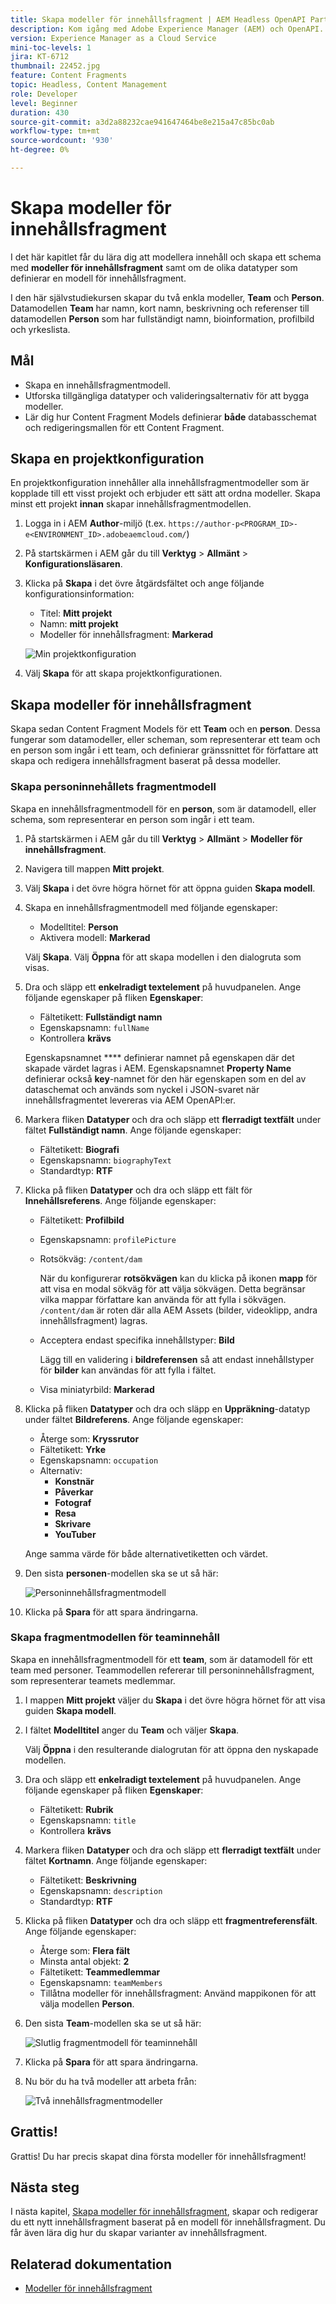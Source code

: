 ```yaml
---
title: Skapa modeller för innehållsfragment | AEM Headless OpenAPI Part 1
description: Kom igång med Adobe Experience Manager (AEM) och OpenAPI. Lär dig modellera innehåll och skapa ett schema med Content Fragment-modeller i AEM. Granska befintliga modeller och skapa en modell. Lär dig mer om de olika datatyper som kan användas för att definiera ett schema.
version: Experience Manager as a Cloud Service
mini-toc-levels: 1
jira: KT-6712
thumbnail: 22452.jpg
feature: Content Fragments
topic: Headless, Content Management
role: Developer
level: Beginner
duration: 430
source-git-commit: a3d2a88232cae941647464be8e215a47c85bc0ab
workflow-type: tm+mt
source-wordcount: '930'
ht-degree: 0%

---
```


# Skapa modeller för innehållsfragment

I det här kapitlet får du lära dig att modellera innehåll och skapa ett schema med **modeller för innehållsfragment** samt om de olika datatyper som definierar en modell för innehållsfragment.

I den här självstudiekursen skapar du två enkla modeller, **Team** och **Person**. Datamodellen **Team** har namn, kort namn, beskrivning och referenser till datamodellen **Person** som har fullständigt namn, bioinformation, profilbild och yrkeslista.

## Mål

* Skapa en innehållsfragmentmodell.
* Utforska tillgängliga datatyper och valideringsalternativ för att bygga modeller.
* Lär dig hur Content Fragment Models definierar **både** databasschemat och redigeringsmallen för ett Content Fragment.

## Skapa en projektkonfiguration

En projektkonfiguration innehåller alla innehållsfragmentmodeller som är kopplade till ett visst projekt och erbjuder ett sätt att ordna modeller. Skapa minst ett projekt **innan** skapar innehållsfragmentmodellen.

1. Logga in i AEM **Author**-miljö (t.ex. `https://author-p<PROGRAM_ID>-e<ENVIRONMENT_ID>.adobeaemcloud.com/`)
1. På startskärmen i AEM går du till **Verktyg** > **Allmänt** > **Konfigurationsläsaren**.
1. Klicka på **Skapa** i det övre åtgärdsfältet och ange följande konfigurationsinformation:
   * Titel: **Mitt projekt**
   * Namn: **mitt projekt**
   * Modeller för innehållsfragment: **Markerad**

   ![Min projektkonfiguration](assets/1/create-configuration.png)

1. Välj **Skapa** för att skapa projektkonfigurationen.

## Skapa modeller för innehållsfragment

Skapa sedan Content Fragment Models för ett **Team** och en **person**. Dessa fungerar som datamodeller, eller scheman, som representerar ett team och en person som ingår i ett team, och definierar gränssnittet för författare att skapa och redigera innehållsfragment baserat på dessa modeller.

### Skapa personinnehållets fragmentmodell

Skapa en innehållsfragmentmodell för en **person**, som är datamodell, eller schema, som representerar en person som ingår i ett team.

1. På startskärmen i AEM går du till **Verktyg** > **Allmänt** > **Modeller för innehållsfragment**.
1. Navigera till mappen **Mitt projekt**.
1. Välj **Skapa** i det övre högra hörnet för att öppna guiden **Skapa modell**.
1. Skapa en innehållsfragmentmodell med följande egenskaper:

   * Modelltitel: **Person**
   * Aktivera modell: **Markerad**

   Välj **Skapa**. Välj **Öppna** för att skapa modellen i den dialogruta som visas.

1. Dra och släpp ett **enkelradigt textelement** på huvudpanelen. Ange följande egenskaper på fliken **Egenskaper**:

   * Fältetikett: **Fullständigt namn**
   * Egenskapsnamn: `fullName`
   * Kontrollera **krävs**

   Egenskapsnamnet **** definierar namnet på egenskapen där det skapade värdet lagras i AEM. Egenskapsnamnet **Property Name** definierar också **key**-namnet för den här egenskapen som en del av dataschemat och används som nyckel i JSON-svaret när innehållsfragmentet levereras via AEM OpenAPI:er.

1. Markera fliken **Datatyper** och dra och släpp ett **flerradigt textfält** under fältet **Fullständigt namn**. Ange följande egenskaper:

   * Fältetikett: **Biografi**
   * Egenskapsnamn: `biographyText`
   * Standardtyp: **RTF**

1. Klicka på fliken **Datatyper** och dra och släpp ett fält för **Innehållsreferens**. Ange följande egenskaper:

   * Fältetikett: **Profilbild**
   * Egenskapsnamn: `profilePicture`
   * Rotsökväg: `/content/dam`

     När du konfigurerar **rotsökvägen** kan du klicka på ikonen **mapp** för att visa en modal sökväg för att välja sökvägen. Detta begränsar vilka mappar författare kan använda för att fylla i sökvägen. `/content/dam` är roten där alla AEM Assets (bilder, videoklipp, andra innehållsfragment) lagras.

   * Acceptera endast specifika innehållstyper: **Bild**

     Lägg till en validering i **bildreferensen** så att endast innehållstyper för **bilder** kan användas för att fylla i fältet.

   * Visa miniatyrbild: **Markerad**

1. Klicka på fliken **Datatyper** och dra och släpp en **Uppräkning**-datatyp under fältet **Bildreferens**. Ange följande egenskaper:

   * Återge som: **Kryssrutor**
   * Fältetikett: **Yrke**
   * Egenskapsnamn: `occupation`
   * Alternativ:
      * **Konstnär**
      * **Påverkar**
      * **Fotograf**
      * **Resa**
      * **Skrivare**
      * **YouTuber**

   Ange samma värde för både alternativetiketten och värdet.

1. Den sista **personen**-modellen ska se ut så här:

   ![Personinnehållsfragmentmodell](assets/1/person-content-fragment-model.png)

1. Klicka på **Spara** för att spara ändringarna.

### Skapa fragmentmodellen för teaminnehåll

Skapa en innehållsfragmentmodell för ett **team**, som är datamodell för ett team med personer. Teammodellen refererar till personinnehållsfragment, som representerar teamets medlemmar.

1. I mappen **Mitt projekt** väljer du **Skapa** i det övre högra hörnet för att visa guiden **Skapa modell**.
1. I fältet **Modelltitel** anger du **Team** och väljer **Skapa**.

   Välj **Öppna** i den resulterande dialogrutan för att öppna den nyskapade modellen.

1. Dra och släpp ett **enkelradigt textelement** på huvudpanelen. Ange följande egenskaper på fliken **Egenskaper**:

   * Fältetikett: **Rubrik**
   * Egenskapsnamn: `title`
   * Kontrollera **krävs**

1. Markera fliken **Datatyper** och dra och släpp ett **flerradigt textfält** under fältet **Kortnamn**. Ange följande egenskaper:

   * Fältetikett: **Beskrivning**
   * Egenskapsnamn: `description`
   * Standardtyp: **RTF**

1. Klicka på fliken **Datatyper** och dra och släpp ett **fragmentreferensfält**. Ange följande egenskaper:

   * Återge som: **Flera fält**
   * Minsta antal objekt: **2**
   * Fältetikett: **Teammedlemmar**
   * Egenskapsnamn: `teamMembers`
   * Tillåtna modeller för innehållsfragment: Använd mappikonen för att välja modellen **Person**.

1. Den sista **Team**-modellen ska se ut så här:

   ![Slutlig fragmentmodell för teaminnehåll](assets/1/team-content-fragment-model.png)

1. Klicka på **Spara** för att spara ändringarna.

1. Nu bör du ha två modeller att arbeta från:

   ![Två innehållsfragmentmodeller](assets/1/two-content-fragment-models.png)

## Grattis!

Grattis! Du har precis skapat dina första modeller för innehållsfragment!

## Nästa steg

I nästa kapitel, [Skapa modeller för innehållsfragment](2-author-content-fragments.md), skapar och redigerar du ett nytt innehållsfragment baserat på en modell för innehållsfragment. Du får även lära dig hur du skapar varianter av innehållsfragment.

## Relaterad dokumentation

* [Modeller för innehållsfragment](https://experienceleague.adobe.com/docs/experience-manager-cloud-service/content/assets/content-fragments/content-fragments-models.html)

